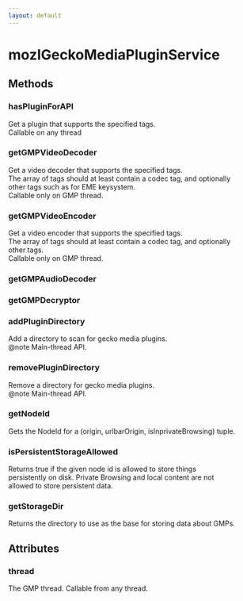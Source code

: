 ```yaml
---
layout: default
---
```


# mozIGeckoMediaPluginService #

## Methods ##

### hasPluginForAPI ###
  
Get a plugin that supports the specified tags.  
Callable on any thread  
  

### getGMPVideoDecoder ###
  
Get a video decoder that supports the specified tags.  
The array of tags should at least contain a codec tag, and optionally  
other tags such as for EME keysystem.  
Callable only on GMP thread.  
  

### getGMPVideoEncoder ###
  
Get a video encoder that supports the specified tags.  
The array of tags should at least contain a codec tag, and optionally  
other tags.  
Callable only on GMP thread.  
  

### getGMPAudioDecoder ###

### getGMPDecryptor ###

### addPluginDirectory ###
  
Add a directory to scan for gecko media plugins.  
@note Main-thread API.  
  

### removePluginDirectory ###
  
Remove a directory for gecko media plugins.  
@note Main-thread API.  
  

### getNodeId ###
  
Gets the NodeId for a (origin, urlbarOrigin, isInprivateBrowsing) tuple.  
  

### isPersistentStorageAllowed ###
  
Returns true if the given node id is allowed to store things  
persistently on disk. Private Browsing and local content are not  
allowed to store persistent data.  
  

### getStorageDir ###
  
Returns the directory to use as the base for storing data about GMPs.  
  

## Attributes ##

### thread ###
  
The GMP thread. Callable from any thread.  
  
